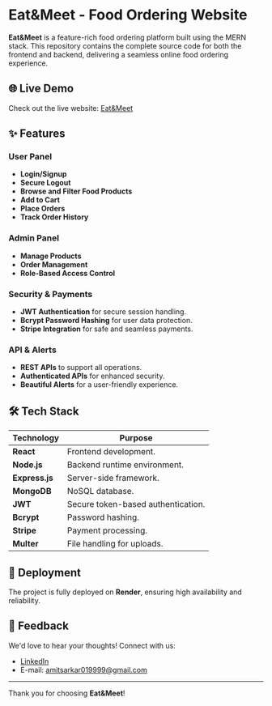 # Eat&Meet - Food Ordering Website

**Eat&Meet** is a feature-rich food ordering platform built using the MERN
stack. This repository contains the complete source code for both the frontend
and backend, delivering a seamless online food ordering experience.

## 🌐 Live Demo

Check out the live website:
[Eat&Meet](https://food-delivery-frontend-s2l9.onrender.com/)

## ✨ Features

### User Panel

- **Login/Signup**
- **Secure Logout**
- **Browse and Filter Food Products**
- **Add to Cart**
- **Place Orders**
- **Track Order History**

### Admin Panel

- **Manage Products**
- **Order Management**
- **Role-Based Access Control**

### Security & Payments

- **JWT Authentication** for secure session handling.
- **Bcrypt Password Hashing** for user data protection.
- **Stripe Integration** for safe and seamless payments.

### API & Alerts

- **REST APIs** to support all operations.
- **Authenticated APIs** for enhanced security.
- **Beautiful Alerts** for a user-friendly experience.

## 🛠️ Tech Stack

| **Technology** | **Purpose**                        |
| -------------- | ---------------------------------- |
| **React**      | Frontend development.              |
| **Node.js**    | Backend runtime environment.       |
| **Express.js** | Server-side framework.             |
| **MongoDB**    | NoSQL database.                    |
| **JWT**        | Secure token-based authentication. |
| **Bcrypt**     | Password hashing.                  |
| **Stripe**     | Payment processing.                |
| **Multer**     | File handling for uploads.         |

## 🚀 Deployment

The project is fully deployed on **Render**, ensuring high availability and
reliability.

## 🤝 Feedback

We'd love to hear your thoughts! Connect with us:

- [LinkedIn](https://www.linkedin.com/in/amit-kumar-bishwas/)
- E-mail: amitsarkar019999@gmail.com

---

Thank you for choosing **Eat&Meet**!

